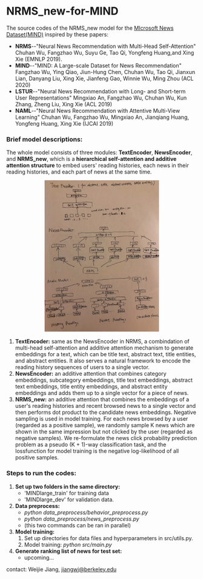 # NRMS_new-for-MIND

The source codes of the NRMS_new model for the [MIcrosoft News Dataset(MIND)](https://msnews.github.io/) inspired by these papers:

* **NRMS**--"Neural News Recommendation with Multi-Head Self-Attention" Chuhan Wu, Fangzhao Wu, Suyu Ge, Tao Qi, Yongfeng Huang,and Xing Xie (EMNLP 2019). 
* **MIND**--"MIND: A Large-scale Dataset for News Recommendation" Fangzhao Wu, Ying Qiao, Jiun-Hung Chen, Chuhan Wu, Tao Qi, Jianxun Lian, Danyang Liu, Xing Xie, Jianfeng Gao, Winnie Wu, Ming Zhou (ACL 2020)
* **LSTUR**--"Neural News Recommendation with Long- and Short-term User Representations" Mingxiao An, Fangzhao Wu, Chuhan Wu, Kun Zhang, Zheng Liu, Xing Xie (ACL 2019)
* **NAML**--"Neural News Recommendation with Attentive Multi-View Learning" Chuhan Wu, Fangzhao Wu, Mingxiao An, Jianqiang Huang, Yongfeng Huang, Xing Xie (IJCAI 2019)

### Brief model descriptions:

The whole model consists of three modules: **TextEncoder**, **NewsEncoder**, and **NRMS_new**, which is a **hierarchical self-attention and additive attention structure** to embed users' reading histories, each news in their reading histories, and each part of news at the same time. 

<p align='center'><img src="model.png", width=60%>

1. **TextEncoder:** same as the NewsEncoder in NRMS, a combindation of multi-head self-attention and additive attention mechanism to generate embeddings for a text, which can be title text, abstract text, title entities, and abstract entities. It also serves a natural framework to encode the reading history sequences of users to a single vector.
2. **NewsEncoder:** an additive attention that combines category embeddings, subcategory embeddings, title text embeddings, abstract text embeddings, title entity embeddings, and abstract entity embeddings and adds them up to a single vector for a piece of news.
3. **NRMS_new:** an additive attention that combines the embeddings of a user's reading histories and recent browsed news to a single vector and then performs dot product to the candidate news embeddings. Negative sampling is used in  model training. For each news browsed by a user (regarded as a positive sample), we randomly sample K news which are shown in the same impression but not clicked by the user (regarded as negative samples). We re-formulate the news click probability prediction problem as a pseudo (K + 1)-way classification task, and the lossfunction for model training is the negative log-likelihood of all positive samples.

### Steps to run the codes:

1. **Set up two folders in the same directory:**   
	* 'MINDlarge\_train' for training data
	* 'MINDlarge\_dev' for validation data.
2. **Data preprocess:**
	* _python data\_preprocess/behavior\_preprocess.py_
	* _python data\_preprocess/news\_preprocess.py_
	 * 	(this two commands can be ran in parallel)
3. **Model training:**
	1. 	Set up directories for data files and hyperparameters in src/utils.py.
	2. Model training: _python src/main.py_
3. **Generate ranking list of news for test set:**
	* 	upcoming... 


contact: Weijie Jiang, jiangwj@berkeley.edu	

